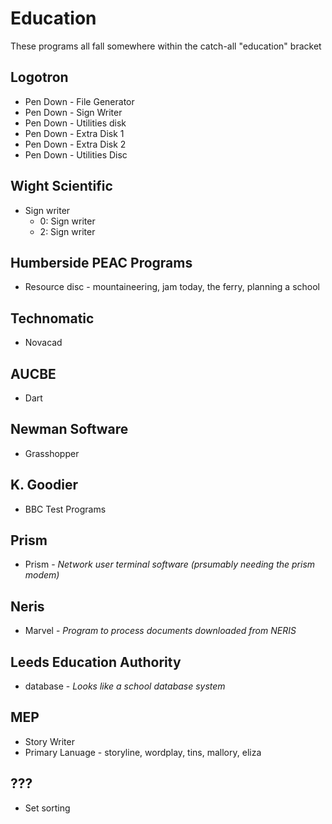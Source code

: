 # Education
These programs all fall somewhere within the catch-all "education" bracket

## Logotron
- Pen Down - File Generator
- Pen Down - Sign Writer
- Pen Down - Utilities disk
- Pen Down - Extra Disk 1
- Pen Down - Extra Disk 2
- Pen Down - Utilities Disc

## Wight Scientific
- Sign writer
  - 0: Sign writer
  - 2: Sign writer

## Humberside PEAC Programs
- Resource disc - mountaineering, jam today, the ferry, planning a school

## Technomatic
- Novacad

## AUCBE
- Dart

## Newman Software
- Grasshopper

## K. Goodier
- BBC Test Programs

## Prism
- Prism - _Network user terminal software (prsumably needing the prism modem)_

## Neris
- Marvel - _Program to process documents downloaded from NERIS_

## Leeds Education Authority
- database - _Looks like a school database system_

## MEP
- Story Writer
- Primary Lanuage - storyline, wordplay, tins, mallory, eliza

## ???
- Set sorting
